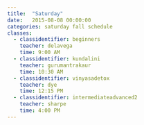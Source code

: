 ```yaml
---
title:  "Saturday"
date:   2015-08-08 00:00:00
categories: saturday fall schedule
classes:
  - classidentifier: beginners
    teacher: delavega
    time: 9:00 AM
  - classidentifier: kundalini
    teacher: gurumantrakaur
    time: 10:30 AM
  - classidentifier: vinyasadetox
    teacher: dye
    time: 12:15 PM
  - classidentifier: intermediateadvanced2
    teacher: sharpe
    time: 4:00 PM
---
```

